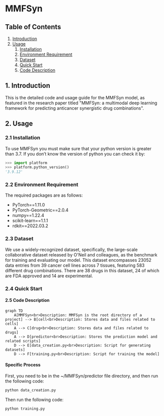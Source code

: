 # MMFSyn
## Table of Contents
1. [Introduction](#1-introduction)
2. [Usage](#2-usage)
   1. [Installation](#21-installation)
   2. [Environment Requirement](#22-environment-requirement)
   3. [Dataset](#23-dataset)
   4. [Quick Start](#24-quick-start)
   5. [Code Description](#25-code-description)

## 1. Introduction
This is the detailed code and usage guide for the MMFSyn model, as featured in the research paper titled "MMFSyn: a multimodal deep learning framework for predicting anticancer synergistic drug combinations".

## 2. Usage
### 2.1 Installation
To use MMFSyn you must make sure that your python version is greater than 3.7. If you don’t know the version of python you can check it by:

```python
>>> import platform
>>> platform.python_version()
'3.9.12'
```

### 2.2 Environment Requirement
The required packages are as follows:
- PyTorch==1.11.0
- PyTorch-Geometric==2.0.4
- numpy==1.22.4
- scikit-learn==1.1.1
- rdkit==2022.03.2

### 2.3 Dataset
We use a widely-recognized dataset, specifically, the large-scale collaborative dataset released by O'Neil and colleagues, as the benchmark for training and evaluating our model. This dataset encompasses 23052 data entries from 39 cancer cell lines across 7 tissues, featuring 583 different drug combinations. There are 38 drugs in this dataset, 24 of which are FDA approved and 14 are experimental.

### 2.4 Quick Start
#### 2.5 Code Description
```mermaid
graph TD
    A[MMFSyn<br>Description: MMFSyn is the root directory of a project] --> B[cell<br>Description: Stores data and files related to cells]
    A --> C[drug<br>Description: Stores data and files related to drugs]
    A --> D[predictor<br>Description: Stores the prediction model and related scripts]
    D --> E[data_creation.py<br>Description: Script for generating datasets]
    D --> F[training.py<br>Description: Script for training the model]
```

#### Specific Process
First, you need to be in the ~/MMFSyn/predictor file directory, and then run the following code:

```python
python data_creation.py
```

Then run the following code:

```python
python training.py
```
